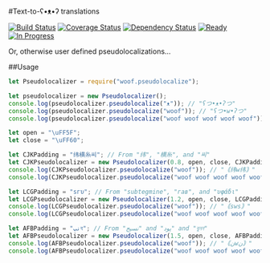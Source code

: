 #Text-to-ʕ•ᴥ•ʔ translations

[![Build Status](https://img.shields.io/travis/randytarampi/woof.pseudolocalize.svg?style=flat-square)](https://travis-ci.org/randytarampi/woof.pseudolocalize) [![Coverage Status](https://img.shields.io/coveralls/randytarampi/woof.pseudolocalize.svg?style=flat-square)](https://coveralls.io/github/randytarampi/woof.pseudolocalize?branch=master) [![Dependency Status](https://img.shields.io/david/randytarampi/woof.pseudolocalize.svg?style=flat-square)](https://david-dm.org/randytarampi/woof.pseudolocalize) [![Ready](https://img.shields.io/waffle/label/randytarampi/woof.pseudolocalize/ready.svg?style=flat-square&label=Ready)](http://waffle.io/randytarampi/woof.pseudolocalize) [![In Progress](https://img.shields.io/waffle/label/randytarampi/woof.pseudolocalize/in%20progress.svg?style=flat-square&label=In%20Progress)](http://waffle.io/randytarampi/woof.pseudolocalize)

Or, otherwise user defined pseudolocalizations...

##Usage

```javascript
let Pseudolocalizer = require("woof.pseudolocalize");

let pseudolocalizer = new Pseudolocalizer();
console.log(pseudolocalizer.pseudolocalize("ᴥ")); // "ʕつ•ᴥ•ʔつ"
console.log(pseudolocalizer.pseudolocalize("woof")); // "ʕつ•w•ʔつ"
console.log(pseudolocalizer.pseudolocalize("woof woof woof woof woof")); // "ʕつ•woof woof woof woof woof•ʔつ"

let open = "\uFF5F";
let close = "\uFF60";

let CJKPadding = "纬横糸씨"; // From "纬", "横糸", and "씨"
let CJKPseudolocalizer = new Pseudolocalizer(0.8, open, close, CJKPadding, CJKPadding);
console.log(CJKPseudolocalizer.pseudolocalize("woof")); // "｟纬w纬｠"
console.log(CJKPseudolocalizer.pseudolocalize("woof woof woof woof woof")); // "｟纬w纬｠"

let LCGPadding = "sгυ"; // From "subtegmine", "гав", and "υφάδι"
let LCGPseudolocalizer = new Pseudolocalizer(1.2, open, close, LCGPadding, LCGPadding);
console.log(LCGPseudolocalizer.pseudolocalize("woof")); // "｟sws｠"
console.log(LCGPseudolocalizer.pseudolocalize("woof woof woof woof woof")); // "｟swoof woof woof woof woofs｠"

let AFBPadding = "نپব"; // From "نسيج" and "پود" and "বুনন"
let AFBPseudolocalizer = new Pseudolocalizer(1.5, open, close, AFBPadding, AFBPadding);
console.log(AFBPseudolocalizer.pseudolocalize("woof")); // "｟نwن｠"
console.log(AFBPseudolocalizer.pseudolocalize("woof woof woof woof woof")); // "｟نپবنپwoof woof woof woof woofنپবنپ｠"

```
